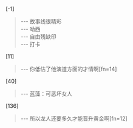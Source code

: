 
[-1] 
>--- 故事线很精彩<br>
>--- 呦西<br>
>--- 自由残缺印<br>
>--- 打卡<br>

[11] 
>--- 你低估了他演道方面的才情啊[fn=14]<br>

[40] 
>--- 蓝藻：可恶坏女人<br>

[136] 
>--- 所以龙人还要多久才能晋升黄金啊[fn=12]<br>
